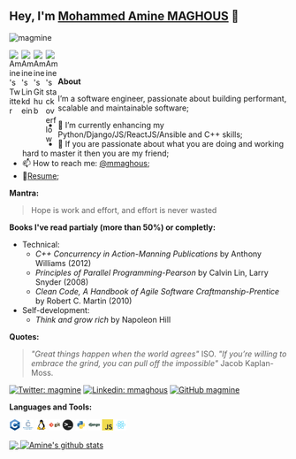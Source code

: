 
## Hey, I'm [Mohammed Amine MAGHOUS](https://magmine.github.io/cachehit/author/CV.html) 👋

<p align="left"> <img src="https://komarev.com/ghpvc/?username=magmine&color=blue&style=flat-square" alt="magmine" /> </p>

<a href="https://twitter.com/mmaghous">
  <img align="left" alt="Amine's Twitter" width="22px" src="https://cdn.jsdelivr.net/npm/simple-icons@v3/icons/twitter.svg" />
</a>

<a href="https://www.linkedin.com/in/mohammed-amine-maghous-16161b125/">
  <img align="left" alt="Amine's Linkdein" width="22px" src="https://cdn.jsdelivr.net/npm/simple-icons@v3/icons/linkedin.svg" />
</a>

<a href="https://github.com/magmine">
  <img align="left" alt="Amine's Github" width="22px" src="https://cdn.jsdelivr.net/npm/simple-icons@v3/icons/github.svg" />
</a>

<a href="https://stackoverflow.com/users/7227724/magmine">
  <img align="left" alt="Amine's stackoverflow" width="22px" src="https://cdn.jsdelivr.net/npm/simple-icons@v3/icons/stackoverflow.svg" />
</a>

<br/>
<br/>

**About**

I’m a software engineer, passionate about building performant, scalable and maintainable software;
- 🌱 I’m currently enhancing my Python/Django/JS/ReactJS/Ansible and C++ skills;
- 💬 If you are passionate about what you are doing and working hard to master it then you are my friend;
- 📫 How to reach me: [@mmaghous](https://twitter.com/mmaghous);
- 📝[Resume](https://magmine.github.io/cachehit/author/CV.html);

**Mantra:**
> Hope is work and effort, and effort is never wasted

**Books I've read partialy (more than 50%) or completly:**
  - Technical:
    - _C++ Concurrency in Action-Manning Publications_ by Anthony Williams (2012)
    - _Principles of Parallel Programming-Pearson_ by Calvin Lin, Larry Snyder (2008)
    - _Clean Code, A Handbook of Agile Software Craftmanship-Prentice_ by Robert C. Martin (2010)
  - Self-development:
    - _Think and grow rich_ by Napoleon Hill

**Quotes:**
> _"Great things happen when the world agrees"_ ISO.
> _"If you’re willing to embrace the grind, you can pull off the impossible"_ Jacob Kaplan-Moss.


[![Twitter: magmine](https://img.shields.io/twitter/follow/mmaghous?style=social)](https://twitter.com/mmaghous)
[![Linkedin: mmaghous](https://img.shields.io/badge/-magmine-blue?style=flat-square&logo=Linkedin&logoColor=white&link=https://www.linkedin.com/in/mohammed-amine-maghous-16161b125/)](https://www.linkedin.com/in/mohammed-amine-maghous-16161b125/)
[![GitHub magmine](https://img.shields.io/github/followers/magmine?label=follow&style=social)](https://github.com/magmine)


**Languages and Tools:**  

<code><img height="20" src="https://raw.githubusercontent.com/github/explore/80688e429a7d4ef2fca1e82350fe8e3517d3494d/topics/cpp/cpp.png"></code>
<code><img height="20" src="https://raw.githubusercontent.com/github/explore/80688e429a7d4ef2fca1e82350fe8e3517d3494d/topics/c/c.png"></code>
<code><img height="20" src="https://raw.githubusercontent.com/github/explore/80688e429a7d4ef2fca1e82350fe8e3517d3494d/topics/linux/linux.png"></code>
<code><img height="20" src="https://raw.githubusercontent.com/github/explore/80688e429a7d4ef2fca1e82350fe8e3517d3494d/topics/git/git.png"></code>
<code><img height="20" src="https://raw.githubusercontent.com/github/explore/80688e429a7d4ef2fca1e82350fe8e3517d3494d/topics/terminal/terminal.png"></code>
<code><img height="20" src="https://raw.githubusercontent.com/github/explore/80688e429a7d4ef2fca1e82350fe8e3517d3494d/topics/python/python.png"></code>
<code><img height="20" src="https://raw.githubusercontent.com/github/explore/80688e429a7d4ef2fca1e82350fe8e3517d3494d/topics/django/django.png"></code>
<code><img height="20" src="https://raw.githubusercontent.com/github/explore/80688e429a7d4ef2fca1e82350fe8e3517d3494d/topics/javascript/javascript.png"></code>
<code><img height="20" src="https://raw.githubusercontent.com/github/explore/80688e429a7d4ef2fca1e82350fe8e3517d3494d/topics/react/react.png"></code>

<a href="https://github.com/magmine">
  <img align="center" src="https://github-readme-stats.vercel.app/api/top-langs/?username=magmine&theme=light" />
</a>
<a href="https://github.com/magmine">
 <img align="center" src="https://github-readme-stats.vercel.app/api?username=magmine&show_icons=true&theme=light&line_height=40" alt="Amine's github stats"/>
</a>

<!-- a href="https://github.com/magmine/graph_processing">
  <img align="center" src="https://github-readme-stats.vercel.app/api/pin/?username=magmine&repo=graph_processing&theme=light" />
</a>
<a href="https://github.com/magmine/automatic_language_detection">
  <img align="center" src="https://github-readme-stats.vercel.app/api/pin/?username=magmine&repo=automatic_language_detection&theme=light" />
</a -->
